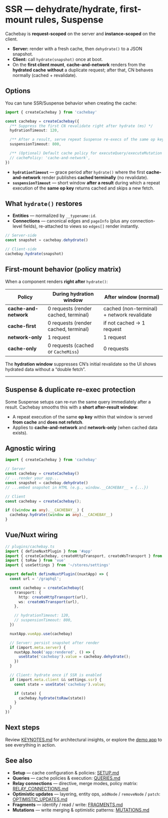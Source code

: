 # SSR — dehydrate/hydrate, first-mount rules, Suspense

Cachebay is **request-scoped** on the server and **instance-scoped** on the client.

- **Server:** render with a fresh cache, then `dehydrate()` to a JSON snapshot.
- **Client:** call `hydrate(snapshot)` once at boot.
- On the **first client mount**, **cache-and-network** renders from the **hydrated cache** **without** a duplicate request; after that, CN behaves normally (cached + revalidate).

## Options

You can tune SSR/Suspense behavior when creating the cache:

```ts
import { createCachebay } from 'cachebay'

const cachebay = createCachebay({
  /** Suppress the first CN revalidate right after hydrate (ms) */
  hydrationTimeout: 120,

  /** After a result, serve repeat Suspense re-execs of the same op key from cache (ms) */
  suspensionTimeout: 800,

  /** (Optional) Default cache policy for executeQuery/executeMutation */
  // cachePolicy: 'cache-and-network',
})
```

- **`hydrationTimeout`** — grace period after `hydrate()` where the first **cache-and-network** render publishes **cached terminally** (no revalidate).
- **`suspensionTimeout`** — short window **after a result** during which a repeat execution of the **same op key** returns cached and skips a new fetch.

## What `hydrate()` restores

- **Entities** — normalized by `__typename:id`.
- **Connections** — canonical edges and `pageInfo` (plus any connection-level fields), re-attached to views so `edges[]` render instantly.

```ts
// Server-side
const snapshot = cachebay.dehydrate()

// Client-side
cachebay.hydrate(snapshot)
```

## First-mount behavior (policy matrix)

When a component renders **right after** `hydrate()`:

| Policy                | During hydration window                     | After window (normal)                      |
|-----------------------|---------------------------------------------|--------------------------------------------|
| **cache-and-network** | 0 requests (render cached, terminal)         | cached (non-terminal) + network revalidate |
| **cache-first**       | 0 requests (render cached, terminal)         | if not cached → 1 request                   |
| **network-only**      | 1 request                                     | 1 request                                   |
| **cache-only**        | 0 requests (cached or `CacheMiss`)           | 0 requests                                  |

The **hydration window** suppresses CN’s initial revalidate so the UI shows hydrated data without a “double fetch”.

---

## Suspense & duplicate re-exec protection

Some Suspense setups can re-run the same query immediately after a result. Cachebay smooths this with a **short after-result window**:

- A repeat execution of the same **op key** within that window is served **from cache** and **does not refetch**.
- Applies to **cache-and-network** and **network-only** (when cached data exists).

## Agnostic wiring

```ts
import { createCachebay } from 'cachebay'

// Server
const cachebay = createCachebay()
// ...render your app...
const snapshot = cachebay.dehydrate()
// ...embed snapshot in HTML (e.g., window.__CACHEBAY__ = {...})

// Client
const cachebay = createCachebay();

if ((window as any).__CACHEBAY__) {
  cachebay.hydrate((window as any).__CACHEBAY__)
}
```


## Vue/Nuxt wiring

```ts
// plugins/cachebay.ts
import { defineNuxtPlugin } from '#app'
import { createCachebay, createHttpTransport, createWsTransport } from 'cachebay'
import { toRaw } from 'vue'
import { useSettings } from '~/stores/settings'

export default defineNuxtPlugin((nuxtApp) => {
  const url = '/graphql';

  const cachebay = createCachebay({
    transport: {
      http: createHttpTransport(url),
      ws: createWsTransport(url),
    },

    // hydrationTimeout: 120,
    // suspensionTimeout: 800,
  })

  nuxtApp.vueApp.use(cachebay)

  // Server: persist snapshot after render
  if (import.meta.server) {
    nuxtApp.hook('app:rendered', () => {
      useState('cachebay').value = cachebay.dehydrate();
    })
  }

  // Client: hydrate once if SSR is enabled
  if (import.meta.client && settings.ssr) {
    const state = useState('cachebay').value;

    if (state) {
      cachebay.hydrate(toRaw(state))
    }
  }
})
```

## Next steps

Review [KEYNOTES.md](./KEYNOTES.md) for architectural insights, or explore the [demo app](../packages/demo) to see everything in action.

## See also

- **Setup** — cache configuration & policies: [SETUP.md](./SETUP.md)
- **Queries** — cache policies & execution: [QUERIES.md](./QUERIES.md)
- **Relay connections** — directive, merge modes, policy matrix: [RELAY_CONNECTIONS.md](./RELAY_CONNECTIONS.md)
- **Optimistic updates** — layering, entity ops, `addNode` / `removeNode` / `patch`: [OPTIMISTIC_UPDATES.md](./OPTIMISTIC_UPDATES.md)
- **Fragments** — identify / read / write: [FRAGMENTS.md](./FRAGMENTS.md)
- **Mutations** — write merging & optimistic patterns: [MUTATIONS.md](./MUTATIONS.md)
